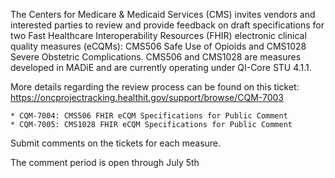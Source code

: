 
The Centers for Medicare & Medicaid Services (CMS) invites vendors and interested parties to review and provide feedback on draft specifications for two Fast Healthcare Interoperability Resources (FHIR) electronic clinical quality measures (eCQMs): CMS506 Safe Use of Opioids and CMS1028 Severe Obstetric Complications. CMS506 and CMS1028 are measures developed in MADiE and are currently operating under QI-Core STU 4.1.1.

More details regarding the review process can be found on this ticket: https://oncprojectracking.healthit.gov/support/browse/CQM-7003 
    
    * CQM-7004: CMS506 FHIR eCQM Specifications for Public Comment
    * CQM-7005: CMS1028 FHIR eCQM Specifications for Public Comment

Submit comments on the tickets for each measure.

The comment period is open through July 5th
